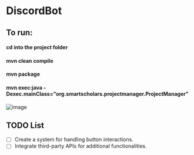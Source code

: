 # DiscordBot
## To run:
#### cd into the project folder 
#### mvn clean compile 
#### mvn package 
#### mvn exec:java -Dexec.mainClass="org.smartscholars.projectmanager.ProjectManager" 
![image](https://github.com/user-attachments/assets/3e1c90a5-229e-420f-8d8e-8b1ab11ad289)

## TODO List
- [ ] Create a system for handling button interactions.
- [ ] Integrate third-party APIs for additional functionalities.
